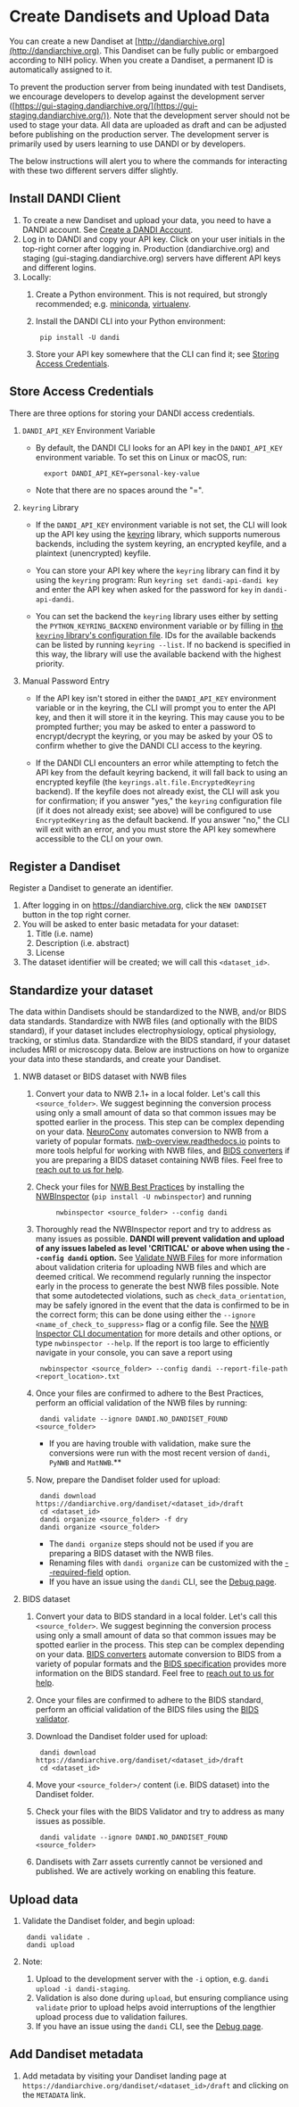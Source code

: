 # Create Dandisets and Upload Data

You can create a new Dandiset at [http://dandiarchive.org](http://dandiarchive.org). 
This Dandiset can be fully public or embargoed according to NIH policy.
When you create a Dandiset, a permanent ID is automatically assigned to it.

To prevent the production server from being inundated with test Dandisets, we encourage developers to develop 
against the development server ([https://gui-staging.dandiarchive.org/](https://gui-staging.dandiarchive.org/)). Note 
that the development server
should not be used to stage your data. All data are uploaded as draft and can be adjusted before publishing on
the production server. The development server is primarily used by users learning to use DANDI or by developers.

The below instructions will alert you to where the commands for interacting with these 
two different servers differ slightly. 

## Install DANDI Client

1. To create a new Dandiset and upload your data, you need to have a DANDI account.  See [Create a DANDI Account](./16_account.md).
1. Log in to DANDI and copy your API key. Click on your user initials in the
    top-right corner after logging in. Production (dandiarchive.org) and staging (gui-staging.dandiarchive.org) servers 
      have different API keys and different logins.
1. Locally:
    1. Create a Python environment. This is not required, but strongly recommended; e.g. [miniconda](https://conda.io/projects/conda/en/latest/user-guide/tasks/manage-environments.html),
         [virtualenv](https://docs.python.org/3/library/venv.html).
    2. Install the DANDI CLI into your Python environment:

            pip install -U dandi

    3. Store your API key somewhere that the CLI can find it; see [Storing
          Access Credentials](#store-access-credentials).

## Store Access Credentials

There are three options for storing your DANDI access credentials.

1. `DANDI_API_KEY` Environment Variable

    - By default, the DANDI CLI looks for an API key in the `DANDI_API_KEY`
      environment variable.  To set this on Linux or macOS, run:

            export DANDI_API_KEY=personal-key-value

    - Note that there are no spaces around the "=".

1. `keyring` Library
    - If the `DANDI_API_KEY` environment variable is not set, the CLI will look up the API
      key using the [keyring](https://github.com/jaraco/keyring) library, which
      supports numerous backends, including the system keyring, an encrypted keyfile,
      and a plaintext (unencrypted) keyfile.

    - You can store your API key where the `keyring` library can find it by using
      the `keyring` program: Run `keyring set dandi-api-dandi key` and enter the
      API key when asked for the password for `key` in `dandi-api-dandi`.

    - You can set the backend the `keyring` library uses either by setting the
      `PYTHON_KEYRING_BACKEND` environment variable or by filling in [the `keyring`
      library's configuration file](https://github.com/jaraco/keyring#configuring).
      IDs for the available backends can be listed by running `keyring --list`.  If
      no backend is specified in this way, the library will use the available
      backend with the highest priority.

1. Manual Password Entry
    - If the API key isn't stored in either the `DANDI_API_KEY` environment variable
      or in the keyring, the CLI will prompt you to enter the API key, and then it
      will store it in the keyring.  This may cause you to be prompted further; you
      may be asked to enter a password to encrypt/decrypt the keyring, or you may be
      asked by your OS to confirm whether to give the DANDI CLI access to the
      keyring.

    - If the DANDI CLI encounters an error while attempting to fetch the API key
      from the default keyring backend, it will fall back to using an encrypted
      keyfile (the `keyrings.alt.file.EncryptedKeyring` backend).  If the keyfile
      does not already exist, the CLI will ask you for confirmation; if you answer
      "yes," the `keyring` configuration file (if it does not already exist; see
      above) will be configured to use `EncryptedKeyring` as the default backend.
      If you answer "no," the CLI will exit with an error, and you must store the
      API key somewhere accessible to the CLI on your own.

## Register a Dandiset

Register a Dandiset to generate an identifier. 

1. After logging in on https://dandiarchive.org, click the `NEW DANDISET` button in the top right corner. 
1. You will be asked to enter basic metadata for your dataset:
    1. Title (i.e. name)
    1. Description (i.e. abstract)
    1. License
1. The dataset identifier will be created; we will call this `<dataset_id>`.

## Standardize your dataset

The data within Dandisets should be standardized to the NWB, and/or BIDS data standards.
Standardize with NWB files (and optionally with the BIDS standard), if your dataset includes electrophysiology, optical physiology, tracking, or stimlus data.
Standardize with the BIDS standard, if your dataset includes MRI or microscopy data.
Below are instructions on how to organize your data into these standards, and create your Dandiset.

1. NWB dataset or BIDS dataset with NWB files
    1. Convert your data to NWB 2.1+ in a local folder. Let's call this `<source_folder>`.
    We suggest beginning the conversion process using only a small amount of data so that common issues may be spotted earlier in the process.
    This step can be complex depending on your data.
    [NeuroConv](https://neuroconv.readthedocs.io/) automates
    conversion to NWB from a variety of popular formats.
	[nwb-overview.readthedocs.io](https://nwb-overview.readthedocs.io)
    points to more tools helpful for working with NWB files, and [BIDS
    converters](https://bids.neuroimaging.io/benefits.html#converters)
    if you are preparing a BIDS dataset containing NWB files.
    Feel free to [reach out to us for help](https://github.com/dandi/helpdesk/discussions).

    1. Check your files for [NWB Best Practices](https://nwbinspector.readthedocs.io/en/dev/best_practices/best_practices_index.html) by installing
    the [NWBInspector](https://nwbinspector.readthedocs.io/en/dev/user_guide/user_guide_index.html) (`pip install -U nwbinspector`) and running

                nwbinspector <source_folder> --config dandi

    1. Thoroughly read the NWBInspector report and try to address as many issues as possible. **DANDI will prevent validation and upload of any issues
    labeled as level 'CRITICAL' or above when using the `--config dandi` option.**
    See 
       [Validate NWB Files](./135_validate.md) for more information about validation criteria for 
       uploading NWB 
       files and which are deemed critical. We recommend regularly running the inspector early in the process to generate the best NWB files possible. 
    Note that some autodetected violations, such as `check_data_orientation`, may be safely ignored in the event 
       that the data is confirmed to be in the correct form; this can be done using either the `--ignore <name_of_check_to_suppress>` flag or a config file. See the [NWB Inspector CLI documentation](https://nwbinspector.readthedocs.io/en/dev/user_guide/using_the_command_line_interface.html) for more details and other options, or type `nwbinspector --help`.
    If the report is too large to efficiently navigate in your console, you can save a report using

            nwbinspector <source_folder> --config dandi --report-file-path <report_location>.txt

    1. Once your files are confirmed to adhere to the Best Practices, perform an official validation of the NWB files by running:

            dandi validate --ignore DANDI.NO_DANDISET_FOUND <source_folder>
        
        - If you are having trouble with validation, make sure the conversions were run with the most recent version of `dandi`, `PyNWB` and `MatNWB`.**

    1. Now, prepare the Dandiset folder used for upload:

            dandi download https://dandiarchive.org/dandiset/<dataset_id>/draft
            cd <dataset_id>
            dandi organize <source_folder> -f dry
            dandi organize <source_folder>

        - The `dandi organize` steps should not be used if you are preparing a BIDS dataset with the NWB files.
        - Renaming files with `dandi organize` can be customized with the [--required-field](https://dandi.readthedocs.io/en/latest/cmdline/organize.html#cmdoption-required-field) option.
        - If you have an issue using the `dandi` CLI, see the [Debug page](./15_debug.md).

1. BIDS dataset
    1. Convert your data to BIDS standard in a local folder. Let's call this `<source_folder>`.
    We suggest beginning the conversion process using only a small amount of data so that common issues may be spotted earlier in the process.
    This step can be complex depending on your data.
    [BIDS converters](https://bids.neuroimaging.io/benefits.html#converters)
    automate conversion to BIDS from a variety of popular formats and the [BIDS specification](https://bids-specification.readthedocs.io/) provides more information on the BIDS standard.
    Feel free to [reach out to us for help](https://github.com/dandi/helpdesk/discussions).

    1. Once your files are confirmed to adhere to the BIDS standard, perform an official validation of the BIDS files using the [BIDS validator](https://github.com/bids-standard/bids-validator).

    1. Download the Dandiset folder used for upload:

            dandi download https://dandiarchive.org/dandiset/<dataset_id>/draft
            cd <dataset_id>

    1. Move your `<source_folder>/` content (i.e. BIDS dataset) into the Dandiset folder.

    1. Check your files with the BIDS Validator and try to address as many issues as possible.

            dandi validate --ignore DANDI.NO_DANDISET_FOUND <source_folder>

    1. Dandisets with Zarr assets currently cannot be versioned and published.  We are 
actively working on enabling this feature. 

## Upload data

1. Validate the Dandiset folder, and begin upload:

        dandi validate .
        dandi upload

1. Note:
    1. Upload to the development server with the `-i` option, e.g.
    `dandi upload -i dandi-staging`.
    1. Validation is also done during `upload`, but ensuring compliance using `validate` prior to upload helps avoid interruptions of the lengthier upload process due to validation failures.
    1. If you have an issue using the `dandi` CLI, see the [Debug page](./15_debug.md).

## Add Dandiset metadata

1. Add metadata by visiting your Dandiset landing page at
  `https://dandiarchive.org/dandiset/<dataset_id>/draft` and clicking on the `METADATA` link.
